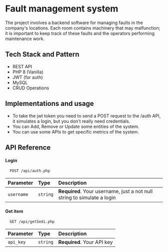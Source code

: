 
# Fault management system

The project involves a backend software for managing faults in the company's locations. Each room contains machinery that may malfunction; it is important to keep track of these faults and the operators performing maintenance work.


## Tech Stack and Pattern

- REST API
- PHP 8 (Vanilla)
- JWT (for auth)
- MySQL
- CRUD Operations 

## Implementations and usage

- To take the jwt token you need to send a POST request to the /auth API, it simulates a login, but you don't really need credentials.
- You can Add, Remove or Update some entities of the system.
- You can use some APIs to get specific metrics of the system.

## API Reference

#### Login

```http
  POST /api/auth.php
```

| Parameter | Type     | Description                |
| :-------- | :------- | :------------------------- |
| `username` | `string` | **Required**. Your username, just a not null string to simulate a login |

#### Get item

```http
  GET /api/getSedi.php
```

| Parameter | Type     | Description                |
| :-------- | :------- | :------------------------- |
| `api_key` | `string` | **Required**. Your API key |

